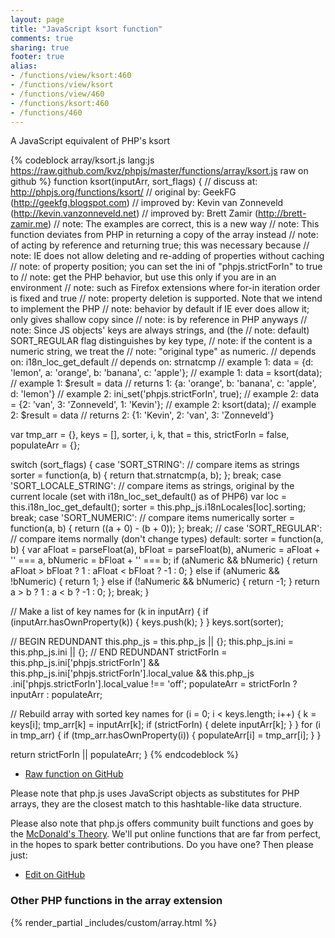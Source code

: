 ```yaml
---
layout: page
title: "JavaScript ksort function"
comments: true
sharing: true
footer: true
alias:
- /functions/view/ksort:460
- /functions/view/ksort
- /functions/view/460
- /functions/ksort:460
- /functions/460
---
```

<!-- Generated by Rakefile:build -->
A JavaScript equivalent of PHP's ksort

{% codeblock array/ksort.js lang:js https://raw.github.com/kvz/phpjs/master/functions/array/ksort.js raw on github %}
function ksort(inputArr, sort_flags) {
  //  discuss at: http://phpjs.org/functions/ksort/
  // original by: GeekFG (http://geekfg.blogspot.com)
  // improved by: Kevin van Zonneveld (http://kevin.vanzonneveld.net)
  // improved by: Brett Zamir (http://brett-zamir.me)
  //        note: The examples are correct, this is a new way
  //        note: This function deviates from PHP in returning a copy of the array instead
  //        note: of acting by reference and returning true; this was necessary because
  //        note: IE does not allow deleting and re-adding of properties without caching
  //        note: of property position; you can set the ini of "phpjs.strictForIn" to true to
  //        note: get the PHP behavior, but use this only if you are in an environment
  //        note: such as Firefox extensions where for-in iteration order is fixed and true
  //        note: property deletion is supported. Note that we intend to implement the PHP
  //        note: behavior by default if IE ever does allow it; only gives shallow copy since
  //        note: is by reference in PHP anyways
  //        note: Since JS objects' keys are always strings, and (the
  //        note: default) SORT_REGULAR flag distinguishes by key type,
  //        note: if the content is a numeric string, we treat the
  //        note: "original type" as numeric.
  //  depends on: i18n_loc_get_default
  //  depends on: strnatcmp
  //   example 1: data = {d: 'lemon', a: 'orange', b: 'banana', c: 'apple'};
  //   example 1: data = ksort(data);
  //   example 1: $result = data
  //   returns 1: {a: 'orange', b: 'banana', c: 'apple', d: 'lemon'}
  //   example 2: ini_set('phpjs.strictForIn', true);
  //   example 2: data = {2: 'van', 3: 'Zonneveld', 1: 'Kevin'};
  //   example 2: ksort(data);
  //   example 2: $result = data
  //   returns 2: {1: 'Kevin', 2: 'van', 3: 'Zonneveld'}

  var tmp_arr = {},
    keys = [],
    sorter, i, k, that = this,
    strictForIn = false,
    populateArr = {};

  switch (sort_flags) {
    case 'SORT_STRING':
      // compare items as strings
      sorter = function(a, b) {
        return that.strnatcmp(a, b);
      };
      break;
    case 'SORT_LOCALE_STRING':
      // compare items as strings, original by the current locale (set with  i18n_loc_set_default() as of PHP6)
      var loc = this.i18n_loc_get_default();
      sorter = this.php_js.i18nLocales[loc].sorting;
      break;
    case 'SORT_NUMERIC':
      // compare items numerically
      sorter = function(a, b) {
        return ((a + 0) - (b + 0));
      };
      break;
      // case 'SORT_REGULAR': // compare items normally (don't change types)
    default:
      sorter = function(a, b) {
        var aFloat = parseFloat(a),
          bFloat = parseFloat(b),
          aNumeric = aFloat + '' === a,
          bNumeric = bFloat + '' === b;
        if (aNumeric && bNumeric) {
          return aFloat > bFloat ? 1 : aFloat < bFloat ? -1 : 0;
        } else if (aNumeric && !bNumeric) {
          return 1;
        } else if (!aNumeric && bNumeric) {
          return -1;
        }
        return a > b ? 1 : a < b ? -1 : 0;
      };
      break;
  }

  // Make a list of key names
  for (k in inputArr) {
    if (inputArr.hasOwnProperty(k)) {
      keys.push(k);
    }
  }
  keys.sort(sorter);

  // BEGIN REDUNDANT
  this.php_js = this.php_js || {};
  this.php_js.ini = this.php_js.ini || {};
  // END REDUNDANT
  strictForIn = this.php_js.ini['phpjs.strictForIn'] && this.php_js.ini['phpjs.strictForIn'].local_value && this.php_js
    .ini['phpjs.strictForIn'].local_value !== 'off';
  populateArr = strictForIn ? inputArr : populateArr;

  // Rebuild array with sorted key names
  for (i = 0; i < keys.length; i++) {
    k = keys[i];
    tmp_arr[k] = inputArr[k];
    if (strictForIn) {
      delete inputArr[k];
    }
  }
  for (i in tmp_arr) {
    if (tmp_arr.hasOwnProperty(i)) {
      populateArr[i] = tmp_arr[i];
    }
  }

  return strictForIn || populateArr;
}
{% endcodeblock %}

 - [Raw function on GitHub](https://github.com/kvz/phpjs/blob/master/functions/array/ksort.js)

Please note that php.js uses JavaScript objects as substitutes for PHP arrays, they are 
the closest match to this hashtable-like data structure. 

Please also note that php.js offers community built functions and goes by the 
[McDonald's Theory](https://medium.com/what-i-learned-building/9216e1c9da7d). We'll put online 
functions that are far from perfect, in the hopes to spark better contributions. 
Do you have one? Then please just: 

 - [Edit on GitHub](https://github.com/kvz/phpjs/edit/master/functions/array/ksort.js)


### Other PHP functions in the array extension
{% render_partial _includes/custom/array.html %}
